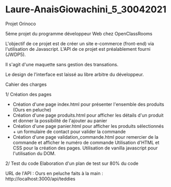# Laure-AnaisGiowachini_5_30042021
Projet Orinoco

5ème projet du programme développeur Web chez OpenClassRooms

L'objectif de ce projet est de créer un site e-commerce (front-end) via l'utilisation de Javascript. 
L'API de ce projet est préalablement fourni (JWDP5). 

Il s'agit d'une maquette sans gestion des transations.

Le design de l'interface est laissé au libre arbitre du développeur. 


Cahier des charges 

1/ Création des pages
- Création d'une page index.html pour présenter l'ensemble des produits (Ours en peluche) 
- Création d'une page produits.html pour afficher les détails d'un produit et donner la possibilité de l'ajouter au panier 
- Création d'une page panier.html pour afficher les produits sélectionnés + un formulaire de contact pour valider la commande
- Création d'une page validation_commande.html pour remercier de la commande et afficher le numéro de commande 
Utilisation d'HTML et CSS pour la création des pages.
Utilisation de vanilla javascript pour l'utilisation du DOM. 

2/ Test du code 
Elaboration d'un plan de test sur 80% du code 

URL de l'API : 
Ours en peluche faits à la main : http://localhost:3000/api/teddies
